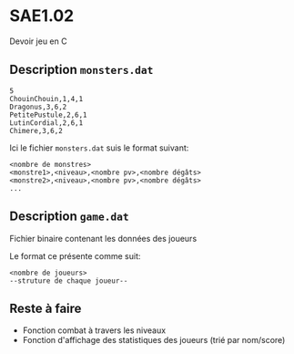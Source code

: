 # SAE1.02

Devoir jeu en C

## Description  ```monsters.dat```

```
5
ChouinChouin,1,4,1
Dragonus,3,6,2
PetitePustule,2,6,1
LutinCordial,2,6,1
Chimere,3,6,2
```

Ici le fichier ```monsters.dat``` suis le format suivant:

```
<nombre de monstres>
<monstre1>,<niveau>,<nombre pv>,<nombre dégâts>
<monstre2>,<niveau>,<nombre pv>,<nombre dégâts>
...
```

## Description ```game.dat```

Fichier binaire contenant les données des joueurs

Le format ce présente comme suit:

```
<nombre de joueurs>
--struture de chaque joueur--
```

## Reste à faire

- Fonction combat à travers les niveaux
- Fonction d'affichage des statistiques des joueurs (trié par nom/score)